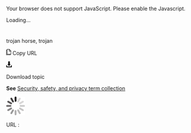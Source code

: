 Your browser does not support JavaScript. Please enable the Javascript.

Loading...

# 

trojan horse, trojan

![Copy URL](trojan-horse-trojan_files/Copy.png)
Copy URL

![Download](trojan-horse-trojan_files/Download.png)

Download topic

**See** [Security, safety, and privacy term collection](https://worldready.cloudapp.net/Styleguide/Read?id=2700&topicid=26894)

![In progress](trojan-horse-trojan_files/activity-large.gif)

URL :
